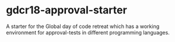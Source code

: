 # gdcr18-approval-starter
A starter for the Global day of code retreat which has a working environment for approval-tests in different programming languages.
